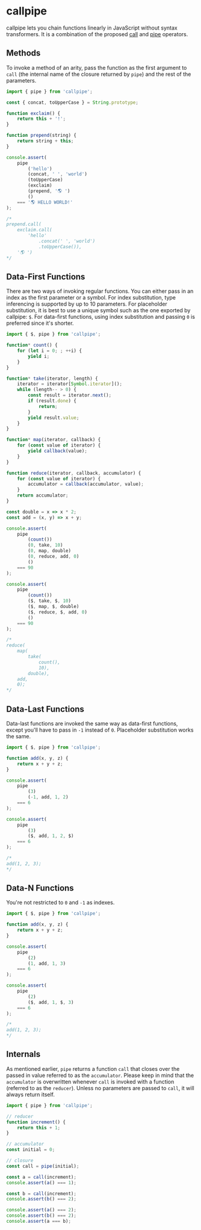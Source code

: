 # callpipe

callpipe lets you chain functions linearly in JavaScript without syntax transformers. It is a combination of the proposed [call](https://github.com/tc39/proposal-call-this) and [pipe](https://github.com/tc39/proposal-pipeline-operator) operators.

## Methods

To invoke a method of an arity, pass the function as the first argument to `call` (the internal name of the closure returned by `pipe`) and the rest of the parameters.

```js
import { pipe } from 'callpipe';

const { concat, toUpperCase } = String.prototype;

function exclaim() {
	return this + '!';
}

function prepend(string) {
	return string + this;
}

console.assert(
	pipe
		('hello')
		(concat, ' ', 'world')
		(toUpperCase)
		(exclaim)
		(prepend, '🌎 ')
		()
	=== '🌎 HELLO WORLD!'
);

/*
prepend.call(
	exclaim.call(
		'hello'
			.concat(' ', 'world')
			.toUpperCase()),
	'🌎 ')
*/
```

## Data-First Functions

There are two ways of invoking regular functions. You can either pass in an index as the first parameter or a symbol. For index substitution, type inferencing is supported by up to 10 parameters. For placeholder substitution, it is best to use a unique symbol such as the one exported by callpipe: `$`. For data-first functions, using index substitution and passing `0` is preferred since it's shorter.

```js
import { $, pipe } from 'callpipe';

function* count() {
	for (let i = 0; ; ++i) {
		yield i;
	}
}

function* take(iterator, length) {
	iterator = iterator[Symbol.iterator]();
	while (length-- > 0) {
		const result = iterator.next();
		if (result.done) {
			return;
		}
		yield result.value;
	}
}

function* map(iterator, callback) {
	for (const value of iterator) {
		yield callback(value);
	}
}

function reduce(iterator, callback, accumulator) {
	for (const value of iterator) {
		accumulator = callback(accumulator, value);
	}
	return accumulator;
}

const double = x => x * 2;
const add = (x, y) => x + y;

console.assert(
	pipe
		(count())
		(0, take, 10)
		(0, map, double)
		(0, reduce, add, 0)
		()
	=== 90
);

console.assert(
	pipe
		(count())
		($, take, $, 10)
		($, map, $, double)
		($, reduce, $, add, 0)
		()
	=== 90
);

/*
reduce(
	map(
		take(
			count(),
			10),
		double),
	add,
	0);
*/
```

## Data-Last Functions

Data-last functions are invoked the same way as data-first functions, except you'll have to pass in `-1` instead of `0`. Placeholder substitution works the same.

```js
import { $, pipe } from 'callpipe';

function add(x, y, z) {
	return x + y + z;
}

console.assert(
	pipe
		(3)
		(-1, add, 1, 2)
	=== 6
);

console.assert(
	pipe
		(3)
		($, add, 1, 2, $)
	=== 6
);

/*
add(1, 2, 3);
*/
```

## Data-N Functions

You're not restricted to `0` and `-1` as indexes.

```js
import { $, pipe } from 'callpipe';

function add(x, y, z) {
	return x + y + z;
}

console.assert(
	pipe
		(2)
		(1, add, 1, 3)
	=== 6
);

console.assert(
	pipe
		(2)
		($, add, 1, $, 3)
	=== 6
);

/*
add(1, 2, 3);
*/
```

## Internals

As mentioned earlier, `pipe` returns a function `call` that closes over the passed in value referred to as the `accumulator`. Please keep in mind that the `accumulator` is overwritten whenever `call` is invoked with a function (referred to as the `reducer`). Unless no parameters are passed to `call`, it will always return itself.

```js
import { pipe } from 'callpipe';

// reducer
function increment() {
	return this + 1;
}

// accumulator
const initial = 0;

// closure
const call = pipe(initial);

const a = call(increment);
console.assert(a() === 1);

const b = call(increment);
console.assert(b() === 2);

console.assert(a() === 2);
console.assert(b() === 2);
console.assert(a === b);
```
